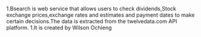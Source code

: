 1.Bsearch is web service that allows users to check dividends,Stock exchange prices,exchange rates and estimates  and payment dates to make certain decisions.The data is extracted from the twelvedata.com API platform.
1.It is created by Wilson Ochieng
